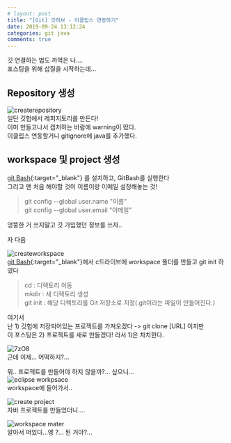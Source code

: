 ```yaml
---
# layout: post
title: "[Git] 깃허브 - 이클립스 연동하기"
date: 2019-09-24 13:12:24
categories: git java
comments: true
---
```

  
깃 연결하는 법도 까먹은 나....  
포스팅을 위해 삽질을 시작하는데...  
  
  
## Repository 생성  
![createrepository](https://user-images.githubusercontent.com/41671001/65481008-b56d9e00-dece-11e9-9803-20f232da27d3.JPG)  
일단 깃헙에서 레퍼지토리를 만든다!  
이미 만들고나서 캡처하는 바람에 warning이 떴다.  
이클립스 연동할거니 gitignore에 java를 추가했다.  
  
  
  
## workspace 및 project 생성  
[git Bash](https://gitforwindows.org){:target="_blank"} 를 설치하고, GitBash를 실행한다  
그리고 맨 처음 해야할 것이 이름이랑 이메일 설정해놓는 것!  
  
> git config --global user.name "이름"  
> git config --global user.email "이메일"  
  
엉뚱한 거 쓰지말고 깃 가입했던 정보를 쓰자..  
  
  
자 다음  
  
  
![createworkspace](https://user-images.githubusercontent.com/41671001/65481074-f960a300-dece-11e9-8d13-ef72d0439a86.JPG)  
[git Bash](https://gitforwindows.org){:target="_blank"}에서 c드라이브에 workspace 폴더를 만들고 git init 하였다  
> cd : 디렉토리 이동  
> mkdir : 새 디렉토리 생성  
> git init : 해당 디렉토리를 Git 저장소로 지정(.git이라는 파일이 만들어진다.)  
  
여기서  
난 1) 깃헙에 저장되어있는 프로젝트를 가져오겠다 -> git clone [URL] 이지만  
이 포스팅은 2) 프로젝트를 새로 만들겠다! 라서 1)은 차치한다.  
  
  
![7zO8](https://user-images.githubusercontent.com/41671001/65481569-c4ede680-ded0-11e9-996e-857bfd024480.gif)  
근데 이제... 어떡하지?...  
  
뭐.. 프로젝트를 만들어야 하지 않을까?... 싶으니...  
![eclipse workpsace](https://user-images.githubusercontent.com/41671001/65572923-89245100-dfa4-11e9-89c1-9c7535dd5afa.JPG)  
workspace에 들어가서..  
  
![create project](https://user-images.githubusercontent.com/41671001/65572949-9fcaa800-dfa4-11e9-91c4-66df27a0799e.JPG)  
자바 프로젝트를 만들었더니....  
  
![workspace mater](https://user-images.githubusercontent.com/41671001/65572971-aeb15a80-dfa4-11e9-8279-855947efe107.JPG)  
알아서 떠있다...엥 ?... 된 거야?...  
  
  



